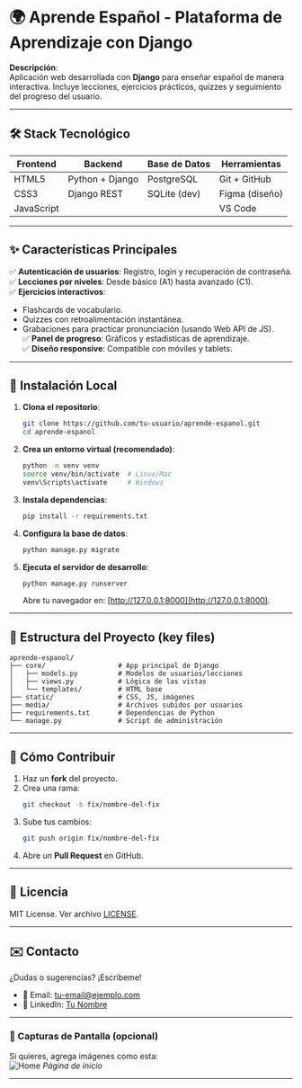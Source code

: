 # 🌍 Aprende Español - Plataforma de Aprendizaje con Django  

**Descripción**:  
Aplicación web desarrollada con **Django** para enseñar español de manera interactiva. Incluye lecciones, ejercicios prácticos, quizzes y seguimiento del progreso del usuario.  

---  

## 🛠 Stack Tecnológico  
| **Frontend**  | **Backend**       | **Base de Datos** | **Herramientas**      |  
|---------------|-------------------|-------------------|-----------------------|  
| HTML5         | Python + Django   | PostgreSQL        | Git + GitHub          |  
| CSS3          | Django REST       | SQLite (dev)      | Figma (diseño)        |  
| JavaScript    |                   |                   | VS Code               |  

---  

## ✨ Características Principales  
✅ **Autenticación de usuarios**: Registro, login y recuperación de contraseña.  
✅ **Lecciones por niveles**: Desde básico (A1) hasta avanzado (C1).  
✅ **Ejercicios interactivos**:  
   - Flashcards de vocabulario.  
   - Quizzes con retroalimentación instantánea.  
   - Grabaciones para practicar pronunciación (usando Web API de JS).  
✅ **Panel de progreso**: Gráficos y estadísticas de aprendizaje.  
✅ **Diseño responsive**: Compatible con móviles y tablets.  

---  

## 🚀 Instalación Local  
1. **Clona el repositorio**:  
   ```bash  
   git clone https://github.com/tu-usuario/aprende-espanol.git  
   cd aprende-espanol  
   ```  

2. **Crea un entorno virtual (recomendado)**:  
   ```bash  
   python -m venv venv  
   source venv/bin/activate  # Linux/Mac  
   venv\Scripts\activate     # Windows  
   ```  

3. **Instala dependencias**:  
   ```bash  
   pip install -r requirements.txt  
   ```  

4. **Configura la base de datos**:  
   ```bash  
   python manage.py migrate  
   ```  

5. **Ejecuta el servidor de desarrollo**:  
   ```bash  
   python manage.py runserver  
   ```  
   Abre tu navegador en: [http://127.0.0.1:8000](http://127.0.0.1:8000).  

---  

## 📂 Estructura del Proyecto (key files)  
```  
aprende-espanol/  
├── core/                  # App principal de Django  
│   ├── models.py          # Modelos de usuarios/lecciones  
│   ├── views.py           # Lógica de las vistas  
│   └── templates/         # HTML base  
├── static/                # CSS, JS, imágenes  
├── media/                 # Archivos subidos por usuarios  
├── requirements.txt       # Dependencias de Python  
└── manage.py              # Script de administración  
```  

---  

## 🌟 Cómo Contribuir  
1. Haz un **fork** del proyecto.  
2. Crea una rama:  
   ```bash  
   git checkout -b fix/nombre-del-fix  
   ```  
3. Sube tus cambios:  
   ```bash  
   git push origin fix/nombre-del-fix  
   ```  
4. Abre un **Pull Request** en GitHub.  

---  

## 📄 Licencia  
MIT License. Ver archivo [LICENSE](LICENSE).  

---  

## ✉️ Contacto  
¿Dudas o sugerencias? ¡Escríbeme!  
- 📧 Email: [tu-email@ejemplo.com](mailto:tu-email@ejemplo.com)  
- 🔗 LinkedIn: [Tu Nombre](https://linkedin.com/in/tu-perfil)  

---  

### 📌 Capturas de Pantalla (opcional)  
Si quieres, agrega imágenes como esta:  
![Home](static/images/screenshot-home.png) *Página de inicio*  

---  
